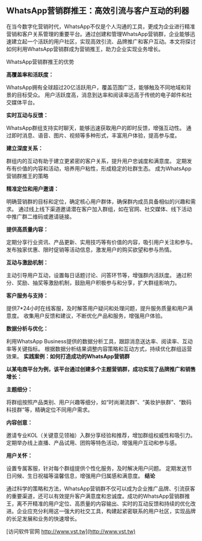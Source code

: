 ## **WhatsApp营销群推王：高效引流与客户互动的利器**

在当今数字化营销时代，WhatsApp不仅是个人沟通的工具，更成为企业进行精准营销和客户关系管理的重要平台。通过创建和管理WhatsApp营销群，企业能够迅速建立起一个活跃的用户社区，实现高效引流、品牌推广和客户互动。本文将探讨如何利用WhatsApp营销群成为营销推王，助力企业实现业务增长。

WhatsApp营销群推王的优势

**高覆盖率和活跃度：**

WhatsApp拥有全球超过20亿活跃用户，覆盖范围广泛，能够触及不同地域和背景的目标受众。
用户活跃度高，消息到达率和阅读率远高于传统的电子邮件和社交媒体平台。

**实时互动与反馈：**

WhatsApp群组支持实时聊天，能够迅速获取用户的即时反馈，增强互动性。
通过即时消息、语音、图片、视频等多种形式，丰富用户体验，提高参与度。

**建立深度关系：**

群组内的互动有助于建立更紧密的客户关系，提升用户忠诚度和满意度。
定期发布有价值的内容和活动，培养用户粘性，形成稳定的社群生态。
成为WhatsApp营销群推王的策略

**精准定位和用户邀请：**

明确营销群的目标和定位，确定核心用户群体，确保群内成员具备相似的兴趣和需求。
通过线上线下渠道邀请潜在客户加入群组，如在官网、社交媒体、线下活动中推广群二维码或邀请链接。

**提供高质量内容：**

定期分享行业资讯、产品更新、实用技巧等有价值的内容，吸引用户关注和参与。
发布独家优惠、限时促销等活动信息，激发用户的购买欲望和参与热情。

**互动与激励机制：**

主动引导用户互动，设置每日话题讨论、问答环节等，增强群内活跃度。
通过积分、奖励、抽奖等激励机制，鼓励用户积极参与和分享，扩大群组影响力。

**客户服务与支持：**

提供7*24小时在线客服，及时解答用户疑问和处理问题，提升服务质量和用户满意度。
收集用户反馈和建议，不断优化产品和服务，增强用户体验。

**数据分析与优化：**

利用WhatsApp Business提供的数据分析工具，跟踪消息送达率、阅读率、互动率等关键指标。
根据数据分析结果调整内容策略和互动方式，持续优化群组运营效果。
**实践案例：如何打造成功的WhatsApp营销群**

**以某电商平台为例，该平台通过创建多个主题营销群，成功实现了品牌推广和销售增长：**

**主题细分：**

将群组按照产品类别、用户兴趣等细分，如“时尚潮流群”、“美妆护肤群”、“数码科技群”等，精确定位不同用户需求。

**内容创意：**

邀请专业KOL（关键意见领袖）入群分享经验和推荐，增加群组权威性和吸引力。
定期举办线上直播、产品试用、团购等特色活动，增强用户互动和参与感。

**用户关怀：**

设置专属客服，针对每个群组提供个性化服务，及时解决用户问题。
定期发送节日问候、生日祝福等温馨信息，增强用户归属感和满意度。
**结论**

通过科学的策略和方法，WhatsApp营销群不仅可以成为企业推广品牌、引流获客的重要渠道，还可以有效提升客户满意度和忠诚度。成功的WhatsApp营销群推王，离不开精准的用户定位、高质量的内容输出、实时的互动反馈和持续的优化改进。企业应充分利用这一强大的社交工具，构建起紧密联系的用户社区，实现品牌的长足发展和业务的快速增长。


[访问软件官网 http://www.vst.tw](http://www.vst.tw)
